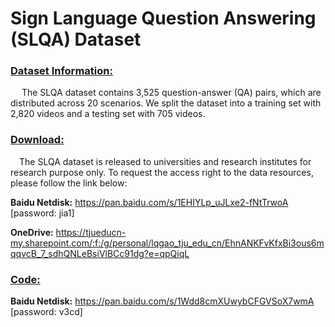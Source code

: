 # Sign Language Question Answering (SLQA) Dataset

### <u>Dataset Information:</u>


&emsp; The SLQA dataset contains 3,525 question-answer (QA) pairs, which are distributed across 20 scenarios. We split the dataset into a training set with 2,820 videos and a
testing set with 705 videos.



### <u>Download:</u>
&emsp;The SLQA dataset is released to universities and research institutes for research purpose only. To request the access right to the data resources, please follow the link below:

**Baidu Netdisk:** https://pan.baidu.com/s/1EHIYLp_uJLxe2-fNtTrwoA [password: jia1]

**OneDrive:** https://tjueducn-my.sharepoint.com/:f:/g/personal/lqgao_tju_edu_cn/EhnANKFvKfxBi3ous6mqqvcB_7_sdhQNLeBsiVlBCc91dg?e=qpQiqL


### <u>Code:</u>

**Baidu Netdisk:** https://pan.baidu.com/s/1Wdd8cmXUwybCFGVSoX7wmA [password: v3cd]


